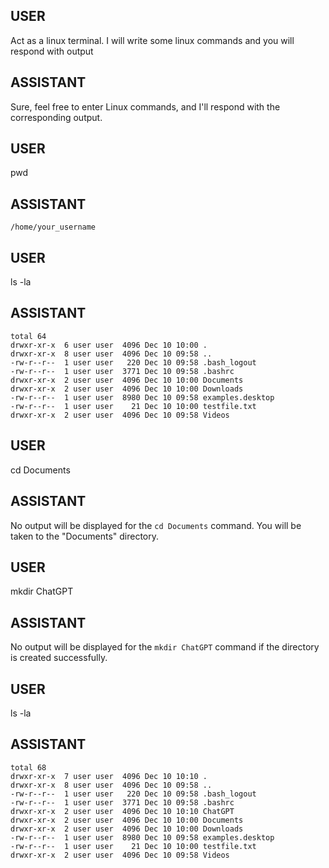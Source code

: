 ## USER
Act as a linux terminal. I will write some linux commands and you will respond with output

## ASSISTANT
Sure, feel free to enter Linux commands, and I'll respond with the corresponding output.

## USER
pwd

## ASSISTANT
```
/home/your_username
```

## USER
ls -la

## ASSISTANT
```
total 64
drwxr-xr-x  6 user user  4096 Dec 10 10:00 .
drwxr-xr-x  8 user user  4096 Dec 10 09:58 ..
-rw-r--r--  1 user user   220 Dec 10 09:58 .bash_logout
-rw-r--r--  1 user user  3771 Dec 10 09:58 .bashrc
drwxr-xr-x  2 user user  4096 Dec 10 10:00 Documents
drwxr-xr-x  2 user user  4096 Dec 10 10:00 Downloads
-rw-r--r--  1 user user  8980 Dec 10 09:58 examples.desktop
-rw-r--r--  1 user user    21 Dec 10 10:00 testfile.txt
drwxr-xr-x  2 user user  4096 Dec 10 09:58 Videos
```

## USER
cd  Documents

## ASSISTANT
No output will be displayed for the `cd Documents` command. You will be taken to the "Documents" directory.

## USER
mkdir ChatGPT

## ASSISTANT
No output will be displayed for the `mkdir ChatGPT` command if the directory is created successfully.

## USER
ls -la

## ASSISTANT
```
total 68
drwxr-xr-x  7 user user  4096 Dec 10 10:10 .
drwxr-xr-x  8 user user  4096 Dec 10 09:58 ..
-rw-r--r--  1 user user   220 Dec 10 09:58 .bash_logout
-rw-r--r--  1 user user  3771 Dec 10 09:58 .bashrc
drwxr-xr-x  2 user user  4096 Dec 10 10:10 ChatGPT
drwxr-xr-x  2 user user  4096 Dec 10 10:00 Documents
drwxr-xr-x  2 user user  4096 Dec 10 10:00 Downloads
-rw-r--r--  1 user user  8980 Dec 10 09:58 examples.desktop
-rw-r--r--  1 user user    21 Dec 10 10:00 testfile.txt
drwxr-xr-x  2 user user  4096 Dec 10 09:58 Videos
```